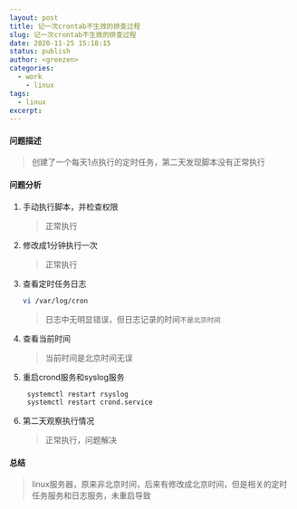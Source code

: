 ```yaml
---
layout: post
title: 记一次crontab不生效的排查过程
slug: 记一次crontab不生效的排查过程
date: 2020-11-25 15:18:15
status: publish
author: <greezen>
categories: 
  - work
    - linux  
tags: 
  - linux
excerpt: 
---
```


#### 问题描述
> 创建了一个每天1点执行的定时任务，第二天发现脚本没有正常执行
#### 问题分析
1. 手动执行脚本，并检查权限
   > 正常执行
2. 修改成1分钟执行一次
   > 正常执行
3. 查看定时任务日志

   ```bash
   vi /var/log/cron
   ```
   > 日志中无明显错误，但日志记录的时间`不是北京时间`
4. 查看当前时间
   > 当前时间是北京时间无误
5. 重启crond服务和syslog服务

   ```bash
    systemctl restart rsyslog
    systemctl restart crond.service

   ```
6. 第二天观察执行情况
   > 正常执行，问题解决
#### 总结
> linux服务器，原来非北京时间，后来有修改成北京时间，但是相关的定时任务服务和日志服务，未重启导致
